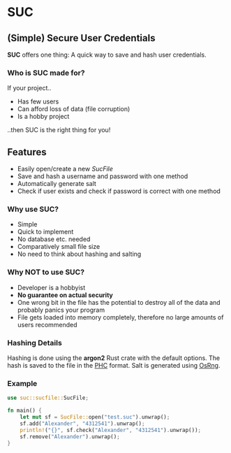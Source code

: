 # SUC
## (Simple) Secure User Credentials

**SUC** offers one thing: A quick way to save and hash user credentials.

### Who is SUC made for?
If your project..
- Has few users
- Can afford loss of data (file corruption)
- Is a hobby project

..then SUC is the right thing for you!

## Features

- Easily open/create a new _SucFile_
- Save and hash a username and password with one method
- Automatically generate salt
- Check if user exists and check if password is correct with one method

### Why use SUC?
- Simple
- Quick to implement
- No database etc. needed
- Comparatively small file size
- No need to think about hashing and salting

### Why NOT to use SUC?
- Developer is a hobbyist
- **No guarantee on actual security**
- One wrong bit in the file has the potential to destroy all of the data and probably panics your program
- File gets loaded into memory completely, therefore no large amounts of users recommended

### Hashing Details
Hashing is done using the **argon2** Rust crate with the default options. The hash is saved to the file
in the [PHC] format. Salt is generated using [OsRng].

### Example
```rust
use suc::sucfile::SucFile;

fn main() {
    let mut sf = SucFile::open("test.suc").unwrap();
    sf.add("Alexander", "4312541").unwrap();
    println!("{}", sf.check("Alexander", "4312541").unwrap());
    sf.remove("Alexander").unwrap();
}
```

   [PHC]: <https://github.com/P-H-C/phc-string-format/blob/master/phc-sf-spec.md#specification>
   [OsRng]: <https://docs.rs/rand/0.5.0/rand/rngs/struct.OsRng.html>
